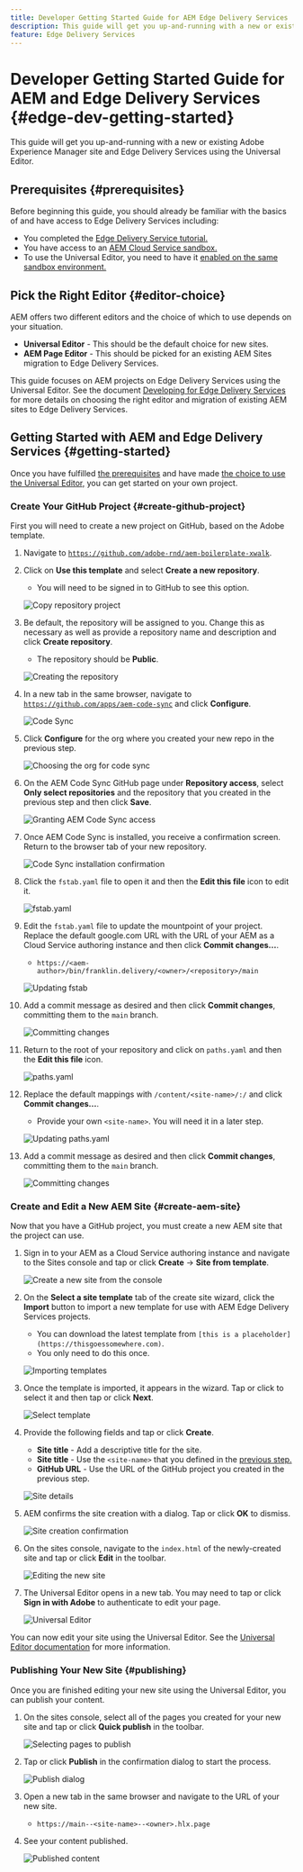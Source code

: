 ```yaml
---
title: Developer Getting Started Guide for AEM Edge Delivery Services
description: This guide will get you up-and-running with a new or existing Adobe Experience Manager site and Edge Delivery Services using the Universal Editor.
feature: Edge Delivery Services
---
```


# Developer Getting Started Guide for AEM and Edge Delivery Services {#edge-dev-getting-started}

This guide will get you up-and-running with a new or existing Adobe Experience Manager site and Edge Delivery Services using the Universal Editor.

## Prerequisites {#prerequisites}

Before beginning this guide, you should already be familiar with the basics of and have access to Edge Delivery Services including:

* You completed the [Edge Delivery Service tutorial.](/help/edge/developer/tutorial.md)
* You have access to an [AEM Cloud Service sandbox.](/help/implementing/cloud-manager/getting-access-to-aem-in-cloud/introduction-sandbox-programs.md)
* To use the Universal Editor, you need to have it [enabled on the same sandbox environment.](/help/implementing/universal-editor/getting-started.md)

## Pick the Right Editor {#editor-choice}

AEM offers two different editors and the choice of which to use depends on your situation.

* **Universal Editor** - This should be the default choice for new sites.
* **AEM Page Editor** - This should be picked for an existing AEM Sites migration to Edge Delivery Services.

This guide focuses on AEM projects on Edge Delivery Services using the Universal Editor. See the document [Developing for Edge Delivery Services](/help/edge/developing.md) for more details on choosing the right editor and migration of existing AEM sites to Edge Delivery Services.

## Getting Started with AEM and Edge Delivery Services {#getting-started}

Once you have fulfilled [the prerequisites](#prerequisites) and have made [the choice to use the Universal Editor,](#editor-choice) you can get started on your own project.

### Create Your GitHub Project {#create-github-project}

First you will need to create a new project on GitHub, based on the Adobe template.

1. Navigate to [`https://github.com/adobe-rnd/aem-boilerplate-xwalk`](https://github.com/adobe-rnd/aem-boilerplate-xwalk).

1. Click on **Use this template** and select **Create a new repository**.

   * You will need to be signed in to GitHub to see this option.

   ![Copy repository project](assets/edge-dev-getting-started/use-template-project.png)

1. Be default, the repository will be assigned to you. Change this as necessary as well as provide a repository name and description and click **Create repository**.

   * The repository should be **Public**.

   ![Creating the repository](assets/edge-dev-getting-started/create-repo.png)

1. In a new tab in the same browser, navigate to [`https://github.com/apps/aem-code-sync`](https://github.com/apps/aem-code-sync) and click **Configure**.

   ![Code Sync](assets/edge-dev-getting-started/configure-code-sync.png)

1. Click **Configure** for the org where you created your new repo in the previous step.

   ![Choosing the org for code sync](assets/edge-dev-getting-started/code-sync-org.png)

1. On the AEM Code Sync GitHub page under **Repository access**, select **Only select repositories** and the repository that you created in the previous step and then click **Save**.

   ![Granting AEM Code Sync access](assets/edge-dev-getting-started/grant-code-sync-acces.png)

1. Once AEM Code Sync is installed, you receive a confirmation screen. Return to the browser tab of your new repository.

   ![Code Sync installation confirmation](assets/edge-dev-getting-started/confirmation.png)

1. Click the `fstab.yaml` file to open it and then the **Edit this file** icon to edit it.

   ![fstab.yaml](assets/edge-dev-getting-started/fstab.png)

1. Edit the `fstab.yaml` file to update the mountpoint of your project. Replace the default google.com URL with the URL of your AEM as a Cloud Service authoring instance and then click **Commit changes...**.

   * `https://<aem-author>/bin/franklin.delivery/<owner>/<repository>/main`
   
   ![Updating fstab](assets/edge-dev-getting-started/fstab-update.png)

1. Add a commit message as desired and then click **Commit changes**, committing them to the `main` branch.

   ![Committing changes](assets/edge-dev-getting-started/commit-fstab-changes.png)

1. Return to the root of your repository and click on `paths.yaml` and then the **Edit this file** icon.

   ![paths.yaml](assets/edge-dev-getting-started/paths.png)

1. Replace the default mappings with `/content/<site-name>/:/` and click **Commit changes...**.

   * Provide your own `<site-name>`. You will need it in a later step.

   ![Updating paths.yaml](assets/edge-dev-getting-started/paths-update.png)

1. Add a commit message as desired and then click **Commit changes**, committing them to the `main` branch.

   ![Committing changes](assets/edge-dev-getting-started/commit-fstab-changes.png)

### Create and Edit a New AEM Site {#create-aem-site}

Now that you have a GitHub project, you must create a new AEM site that the project can use.

1. Sign in to your AEM as a Cloud Service authoring instance and navigate to the Sites console and tap or click **Create** -> **Site from template**.

   ![Create a new site from the console](assets/edge-dev-getting-started/create-site-console.png)

1. On the **Select a site template** tab of the create site wizard, click the **Import** button to import a new template for use with AEM Edge Delivery Services projects.

   * You can download the latest template from `[this is a placeholder](https://thisgoessomewhere.com)`.
   * You only need to do this once.

   ![Importing templates](assets/edge-dev-getting-started/site-templates.png)

1. Once the template is imported, it appears in the wizard. Tap or click to select it and then tap or click **Next**.

   ![Select template](assets/edge-dev-getting-started/select-template.png)

1. Provide the following fields and tap or click **Create**.

   * **Site title** - Add a descriptive title for the site.
   * **Site title** - Use the `<site-name>` that you defined in the [previous step.](#create-github-project) 
   * **GitHub URL** - Use the URL of the GitHub project you created in the previous step.

   ![Site details](assets/edge-dev-getting-started/create-site-details.png)

1. AEM confirms the site creation with a dialog. Tap or click **OK** to dismiss.

   ![Site creation confirmation](assets/edge-dev-getting-started/site-creation-confirmation.png)

1. On the sites console, navigate to the `index.html` of the newly-created site and tap or click **Edit** in the toolbar.

   ![Editing the new site](assets/edge-dev-getting-started/new-site.png)

1. The Universal Editor opens in a new tab. You may need to tap or click **Sign in with Adobe** to authenticate to edit your page.

   ![Universal Editor](assets/edge-dev-getting-started/universal-editor.png)

You can now edit your site using the Universal Editor. See the [Universal Editor documentation](/help/implementing/universal-editor/authoring.md) for more information.

### Publishing Your New Site {#publishing}

Once you are finished editing your new site using the Universal Editor, you can publish your content.

1. On the sites console, select all of the pages you created for your new site and tap or click **Quick publish** in the toolbar.

   ![Selecting pages to publish](assets/edge-dev-getting-started/publishing.png)

1. Tap or click **Publish** in the confirmation dialog to start the process.

   ![Publish dialog](assets/edge-dev-getting-started/publish-confirmation.png)

1. Open a new tab in the same browser and navigate to the URL of your new site.

   * `https://main--<site-name>--<owner>.hlx.page`

1. See your content published.

   ![Published content](assets/edge-dev-getting-started/published-site.png)

